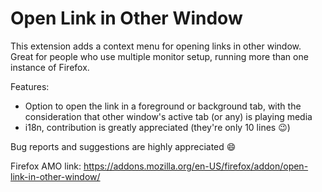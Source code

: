 # Open Link in Other Window

This extension adds a context menu for opening links in other window. Great for people
who use multiple monitor setup, running more than one instance of Firefox.

Features:

* Option to open the link in a foreground or background tab, with the consideration
that other window's active tab (or any) is playing media
* i18n, contribution is greatly appreciated (they're only 10 lines :wink:)

Bug reports and suggestions are highly appreciated :smile:

Firefox AMO link: https://addons.mozilla.org/en-US/firefox/addon/open-link-in-other-window/
